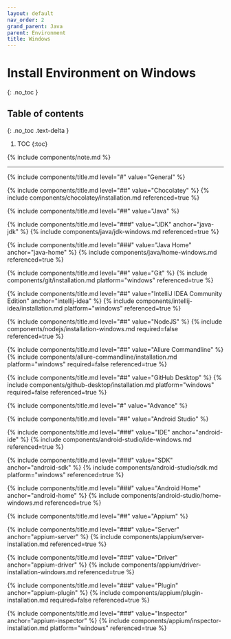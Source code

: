 ```yaml
---
layout: default
nav_order: 2
grand_parent: Java
parent: Environment
title: Windows
---
```


# Install Environment on Windows
{: .no_toc }

## Table of contents
{: .no_toc .text-delta }

1. TOC
{:toc}

{% include components/note.md %}

---

<!-- General -->
{% include components/title.md level="#" value="General" %}

<!-- Chocolatey -->
{% include components/title.md level="##" value="Chocolatey" %}
{% include components/chocolatey/installation.md referenced=true %}

<!-- Java -->
{% include components/title.md level="##" value="Java" %}

{% include components/title.md level="###" value="JDK" anchor="java-jdk" %}
{% include components/java/jdk-windows.md referenced=true %}

{% include components/title.md level="###" value="Java Home" anchor="java-home" %}
{% include components/java/home-windows.md  referenced=true %}

<!-- Git -->
{% include components/title.md level="##" value="Git" %}
{% include components/git/installation.md platform="windows" referenced=true %}

<!-- IntelliJ IDEA Community Edition -->
{% include components/title.md level="##" value="IntelliJ IDEA Community Edition" anchor="intellij-idea" %}
{% include components/intellij-idea/installation.md platform="windows" referenced=true %}

<!-- NodeJS -->
{% include components/title.md level="##" value="NodeJS" %}
{% include components/nodejs/installation-windows.md required=false referenced=true %}

<!-- Allure Commandline -->
{% include components/title.md level="##" value="Allure Commandline" %}
{% include components/allure-commandline/installation.md platform="windows" required=false referenced=true %}

<!-- GitHub Desktop -->
{% include components/title.md level="##" value="GitHub Desktop" %}
{% include components/github-desktop/installation.md platform="windows" required=false referenced=true %}


<!-- Advance -->
{% include components/title.md level="#" value="Advance" %}

<!-- Android Studio -->
{% include components/title.md level="##" value="Android Studio" %}

{% include components/title.md level="###" value="IDE" anchor="android-ide" %}
{% include components/android-studio/ide-windows.md referenced=true %}

{% include components/title.md level="###" value="SDK" anchor="android-sdk" %}
{% include components/android-studio/sdk.md platform="windows" referenced=true %}

{% include components/title.md level="###" value="Android Home" anchor="android-home" %}
{% include components/android-studio/home-windows.md  referenced=true %}

<!-- Appium -->
{% include components/title.md level="##" value="Appium" %}

{% include components/title.md level="###" value="Server" anchor="appium-server" %}
{% include components/appium/server-installation.md referenced=true %}

{% include components/title.md level="###" value="Driver" anchor="appium-driver" %}
{% include components/appium/driver-installation-windows.md referenced=true %}

{% include components/title.md level="###" value="Plugin" anchor="appium-plugin" %}
{% include components/appium/plugin-installation.md required=false referenced=true %}

{% include components/title.md level="###" value="Inspector" anchor="appium-inspector" %}
{% include components/appium/inspector-installation.md platform="windows" referenced=true %}
